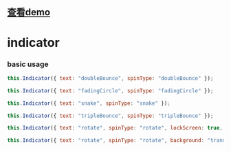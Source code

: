 
## [查看demo](https://ui.dullar.xyz/mars/#/indicator)
# indicator


### basic usage

``` js
this.Indicator({ text: "doubleBounce", spinType: "doubleBounce" });
```

``` js
this.Indicator({ text: "fadingCircle", spinType: "fadingCircle" });
```

``` js
this.Indicator({ text: "snake", spinType: "snake" });
```

``` js
this.Indicator({ text: "tripleBounce", spinType: "tripleBounce" });
```

``` js
this.Indicator({ text: "rotate", spinType: "rotate", lockScreen: true, background: "transparent" });
```

``` js
this.Indicator({ text: "rotate", spinType: "rotate", background: "transparent" });
```